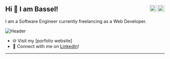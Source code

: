 

## Hi 👋 I am Bassel!  <a href="https://twitter.com/____Bassel" target="_blank" rel="nofollow"><img align="right" alt="Bassel's Twitter" width="22px" src="https://cdn.jsdelivr.net/npm/simple-icons@v3/icons/twitter.svg" /></a><a href="https://www.linkedin.com/in/bassel-abdelkader-6b0953221/" target="_blank" rel="nofollow"><img align="right" alt="Bassel's Linkedin" width="22px" src="https://cdn.jsdelivr.net/npm/simple-icons@v3/icons/linkedin.svg" /></a>

I am a Software Engineer currently freelancing as a Web Developer.


![Header](github-header-image(1).png)

- 🌐 Visit my [porfolio website]
- 🔗  Connect with me on [LinkedIn](https://www.linkedin.com/in/bassel-abdelkader/)!

---

